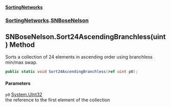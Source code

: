 #### [SortingNetworks](./index.md 'index')
### [SortingNetworks](./SortingNetworks.md 'SortingNetworks').[SNBoseNelson](./SortingNetworks-SNBoseNelson.md 'SortingNetworks.SNBoseNelson')
## SNBoseNelson.Sort24AscendingBranchless(uint) Method
Sorts a collection of 24 elements in ascending order using branchless min/max swap.  
```csharp
public static void Sort24AscendingBranchless(ref uint p0);
```
#### Parameters
<a name='SortingNetworks-SNBoseNelson-Sort24AscendingBranchless(uint)-p0'></a>
`p0` [System.UInt32](https://docs.microsoft.com/en-us/dotnet/api/System.UInt32 'System.UInt32')  
the reference to the first element of the collection  
  
